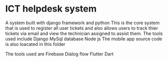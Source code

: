 # ICT helpdesk system 
A system built with django framework and python
This is the core system that is used to register all user tickets and also 
allows users to track thier tickets via email and view the technician assigned to assist them. 
The tools used include 
Django
MySql database 
Node js 
The mobile app source code is also loacated in this folder 

The tools used are
Firebase 
Dialog flow
Flutter 
Dart 
